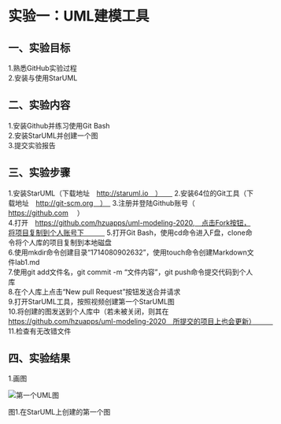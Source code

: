 # 实验一：UML建模工具

## 一、实验目标

1.熟悉GitHub实验过程  
2.安装与使用StarUML  

## 二、实验内容

1.安装Github并练习使用Git Bash  
2.安装StarUML并创建一个图  
3.提交实验报告  

## 三、实验步骤

1.安装StarUML（下载地址　http://staruml.io　）　　
2.安装64位的Git工具（下载地址　http://git-scm.org　）　
3.注册并登陆Github账号（　https://github.com 　）   
4.打开　https://github.com/hzuapps/uml-modeling-2020,　点击Fork按钮，将项目复制到个人账号下　　　
5.打开Git Bash，使用cd命令进入F盘，clone命令将个人库的项目复制到本地磁盘   
6.使用mkdir命令创建目录“1714080902632”，使用touch命令创建Markdown文件lab1.md  
7.使用git add文件名，git commit -m “文件内容”，git push命令提交代码到个人库  
8.在个人库上点击“New pull Request”按钮发送合并请求  
9.打开StarUML工具，按照视频创建第一个StarUML图  
10.将创建的图发送到个人库中（若未被关闭，则其在　https://github.com/hzuapps/uml-modeling-2020　所提交的项目上也会更新）　　　
11.检查有无改错文件  


## 四、实验结果

1.画图

![第一个UML图](./model1.jpg)

图1.在StarUML上创建的第一个图
